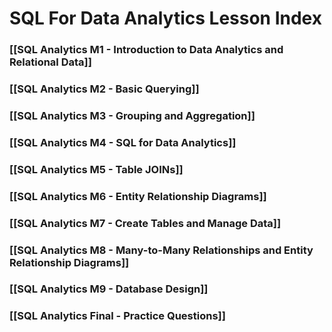 # SQL For Data Analytics Lesson Index


### [[SQL Analytics M1 - Introduction to Data Analytics and Relational Data]]

### [[SQL Analytics M2 - Basic Querying]]

### [[SQL Analytics M3 - Grouping and Aggregation]]

### [[SQL Analytics M4 - SQL for Data Analytics]]

### [[SQL Analytics M5 - Table JOINs]]

### [[SQL Analytics M6 - Entity Relationship Diagrams]]

### [[SQL Analytics M7 - Create Tables and Manage Data]]

### [[SQL Analytics M8 - Many-to-Many Relationships and Entity Relationship Diagrams]]

### [[SQL Analytics M9 - Database Design]]

### [[SQL Analytics Final - Practice Questions]]